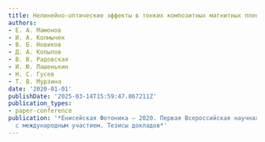 ```yaml
---
title: Нелинейно-оптические эффекты в тонких композитных магнитных пленках
authors:
- Е. А. Мамонов
- И. А. Колмычек
- В. Б. Новиков
- Д. А. Копылов
- В. В. Радовская
- И. Ю. Пашенькин
- Н. С. Гусев
- Т. В. Мурзина
date: '2020-01-01'
publishDate: '2025-03-14T15:59:47.867211Z'
publication_types:
- paper-conference
publication: '*Енисейская Фотоника – 2020. Первая Всероссийская научная конференция
  с международным участием. Тезисы докладов*'
---
```

